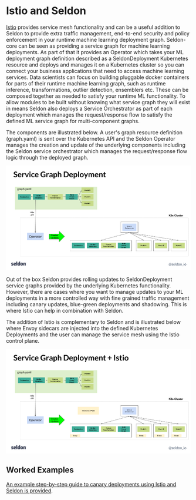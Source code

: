 # Istio and Seldon

[Istio](https://istio.io/) provides service mesh functionality and can be a useful addition to Seldon to provide extra traffic management, end-to-end security and policy enforcement in your runtime machine learning deployment graph. Seldon-core can be seen as  providing a service graph for machine learning deployments. As part of that it provides an Operator which takes your ML deployment graph definition described as a SeldonDeployment Kubernetes resource and deploys and manages it on a Kubernetes cluster so you can connect your business applications that need to access machine learning services. Data scientists can focus on building pluggable docker containers for parts of their runtime machine learning graph, such as runtime inference, transformations, outlier detection, ensemblers etc. These can be composed together as needed to satisfy your runtime ML functionality. To allow modules to be built without knowing what service graph they will exist in means Seldon also deploys a Service Orchestrator as part of each deployment which manages the request/response flow to satisfy the defined ML service graph for multi-component graphs.

The components are illustrated below. A user's graph resource definition (graph.yaml) is sent over the Kubernetes API and the Seldon Operator manages the creation and update of the underlying components including the Seldon service orchestrator which manages the request/response flow logic through the deployed graph.

![svc-graph](./svc-graph.png)

Out of the box Seldon provides rolling updates to SeldonDeployment service graphs provided by the underlying Kubernetes functionality. However, there are cases where you want to manage updates to your ML deployments in a more controlled way with fine grained traffic management including canary updates, blue-green deployments and shadowing. This is where Istio can help in combination with Seldon.

The addition of Istio is complementary to Seldon and is illustrated below where Envoy sidecars are injected into the defined Kubernetes Deployments and the user can manage the service mesh using the Istio control plane.

![svc-graph-istio](./svc-graph-istio.png)

## Worked Examples

[An example step-by-step guide to canary deployments using Istio and Seldon is provided](../examples/istio/canary_update/canary.ipynb).


